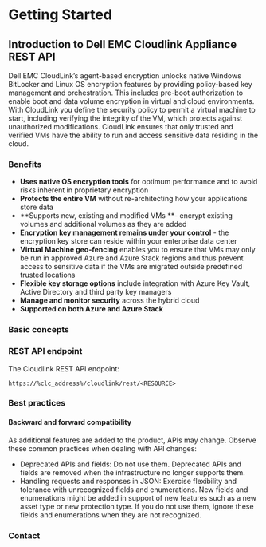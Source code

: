 
# Getting Started

## Introduction to Dell EMC Cloudlink Appliance REST API


Dell EMC CloudLink’s agent-based encryption unlocks native Windows BitLocker and Linux OS encryption features by providing policy-based key management and orchestration. This includes pre-boot authorization to enable boot and data volume encryption in virtual and cloud environments. With CloudLink you define the security policy to permit a virtual machine to start, including verifying the integrity of the VM, which protects against unauthorized modifications. CloudLink ensures that only trusted and verified VMs have the ability to run and access sensitive data residing in the cloud.

### Benefits

- **Uses native OS encryption tools** for optimum performance and to avoid risks inherent in proprietary encryption
- **Protects the entire VM** without re-architecting how your applications store data
- **Supports new, existing and modified VMs **- encrypt existing volumes and additional volumes as they are added
- **Encryption key management remains under your control** - the encryption key store can reside within your enterprise data center
- **Virtual Machine geo-fencing** enables you to ensure that VMs may only be run in approved Azure and Azure Stack regions and thus prevent access to sensitive data if the VMs are migrated outside predefined trusted locations
- **Flexible key storage options** include integration with Azure Key Vault, Active Directory and third party key managers
- **Manage and monitor security** across the hybrid cloud
- **Supported on both Azure and Azure Stack**

### Basic concepts

### REST API endpoint

The Cloudlink REST API endpoint:

    https://%clc_address%/cloudlink/rest/<RESOURCE>

### Best practices

#### **Backward and forward compatibility**

As additional features are added to the product, APIs may change. Observe these common practices when dealing with API changes:

- Deprecated APIs and fields: Do not use them. Deprecated APIs and fields are removed when the infrastructure no longer supports them.
- Handling requests and responses in JSON: Exercise flexibility and tolerance with unrecognized fields and enumerations. New fields and enumerations might be added in support of new features such as a new asset type or new protection type. If you do not use them, ignore these fields and enumerations when they are not recognized.

### Contact

